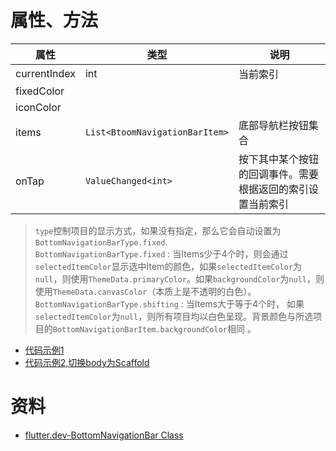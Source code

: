 
# 属性、方法

|属性|类型|说明|
| --- | --- | --- |
|currentIndex|int|当前索引|
|fixedColor|||
|iconColor|||
|items|`List<BtoomNavigationBarItem>`|底部导航栏按钮集合|
|onTap|`ValueChanged<int>`|按下其中某个按钮的回调事件。需要根据返回的索引设置当前索引|

> `type`控制项目的显示方式，如果没有指定，那么它会自动设置为`BottomNavigationBarType.fixed`. <br>
> `BottomNavigationBarType.fixed` : 当Items少于4个时，则会通过`selectedItemColor`显示选中Item的颜色，如果`selectedItemColor`为`null`，则使用`ThemeData.primaryColor`。如果`backgroundColor`为`null`，则使用`ThemeData.canvasColor`（本质上是不透明的白色）。<br>
> `BottomNavigationBarType.shifting` : 当Items大于等于4个时， 如果`selectedItemColor`为`null`，则所有项目均以白色呈现。背景颜色与所选项目的`BottomNavigationBarItem.backgroundColor`相同 。

* [代码示例1](https://codepen.io/samlau7245/pen/xxwabbb)
* [代码示例2,切换body为Scaffold](https://codepen.io/samlau7245/pen/JjYaGGY)

# 资料

* [flutter.dev-BottomNavigationBar Class](https://api.flutter.dev/flutter/material/BottomNavigationBar-class.html)